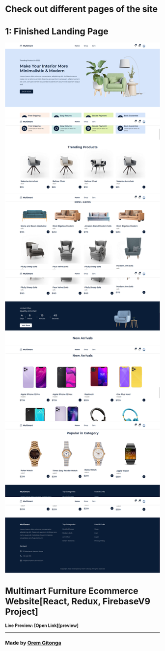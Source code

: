 # Check out different pages of the site

# 1: Finished Landing Page

![](./src/assets/images/multi1.png)
![](./src/assets/images/multi2.png)
![](./src/assets/images/multi3.png)
![](./src/assets/images/multi4.png)
![](./src/assets/images/multi5.png)
![](./src/assets/images/multi6.png)
![](./src/assets/images/multi7.png)

# Multimart Furniture Ecommerce Website[React, Redux, FirebaseV9 Project]

**Live Preview: [Open Link][preview]**

---

### Made by [Orem Gitonga](https://www.twitter.com/mg_orem/)
